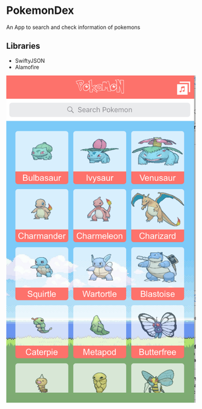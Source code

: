 # PokemonDex
An App to search and check information of pokemons
## Libraries
  - SwiftyJSON
  - Alamofire
<p align="center"><img src="https://github.com/sunhuanji/PokemonDex/blob/master/sample.png"/></p>

